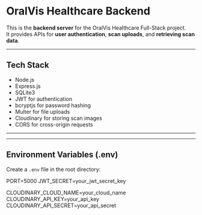 # OralVis Healthcare Backend

This is the **backend server** for the OralVis Healthcare Full-Stack project.  
It provides APIs for **user authentication**, **scan uploads**, and **retrieving scan data**.

---

## **Tech Stack**

- Node.js
- Express.js
- SQLite3
- JWT for authentication
- bcryptjs for password hashing
- Multer for file uploads
- Cloudinary for storing scan images
- CORS for cross-origin requests

---


---

## **Environment Variables (.env)**

Create a `.env` file in the root directory:

PORT=5000
JWT_SECRET=your_jwt_secret_key

CLOUDINARY_CLOUD_NAME=your_cloud_name
CLOUDINARY_API_KEY=your_api_key
CLOUDINARY_API_SECRET=your_api_secret
